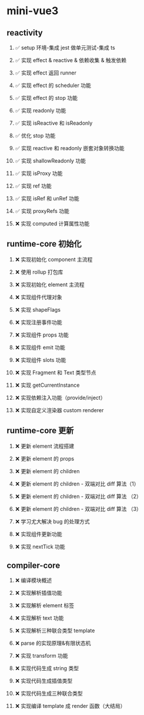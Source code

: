 # mini-vue3

## **reactivity**

1. ✅ setup 环境-集成 jest 做单元测试-集成 ts

2. ✅ 实现 effect & reactive & 依赖收集 & 触发依赖

3. ✅ 实现 effect 返回 runner

4. ✅ 实现 effect 的 scheduler 功能

5. ✅ 实现 effect 的 stop 功能

6. ✅ 实现 readonly 功能

7. ✅ 实现 isReactive 和 isReadonly

8. ✅ 优化 stop 功能

9. ✅ 实现 reactive 和 readonly 嵌套对象转换功能

10. ✅ 实现 shallowReadonly 功能

11. ✅ 实现 isProxy 功能

12. ✅ 实现 ref 功能

13. ✅ 实现 isRef 和 unRef 功能

14. ✅ 实现 proxyRefs 功能

15. ❌ 实现 computed 计算属性功能

## **runtime-core 初始化**

1. ❌ 实现初始化 component 主流程

2. ❌ 使用 rollup 打包库

3. ❌ 实现初始化 element 主流程

4. ❌ 实现组件代理对象

5. ❌ 实现 shapeFlags

6. ❌ 实现注册事件功能

7. ❌ 实现组件 props 功能

8. ❌ 实现组件 emit 功能

9. ❌ 实现组件 slots 功能

10. ❌ 实现 Fragment 和 Text 类型节点

11. ❌ 实现 getCurrentInstance

12. ❌ 实现依赖注入功能（provide/inject）

13. ❌ 实现自定义渲染器 custom renderer

## runtime-core 更新

1. ❌ 更新 element 流程搭建

2. ❌ 更新 element 的 props

3. ❌ 更新 element 的 children

4. ❌ 更新 element 的 children - 双端对比 diff 算法（1）

5. ❌ 更新 element 的 children - 双端对比 diff 算法 （2）

6. ❌ 更新 element 的 children - 双端对比 diff 算法 （3）

7. ❌ 学习尤大解决 bug 的处理方式

8. ❌ 实现组件更新功能

9. ❌ 实现 nextTick 功能

## compiler-core

1. ❌ 编译模块概述

2. ❌ 实现解析插值功能

3. ❌ 实现解析 element 标签

4. ❌ 实现解析 text 功能

5. ❌ 实现解析三种联合类型 template

6. ❌ parse 的实现原理&有限状态机

7. ❌ 实现 transform 功能

8. ❌ 实现代码生成 string 类型

9. ❌ 实现代码生成插值类型

10. ❌ 实现代码生成三种联合类型

11. ❌ 实现编译 template 成 render 函数（大结局）
